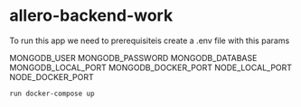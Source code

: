 # allero-backend-work

To run this app we need to prerequisiteis
create a .env file with this params

  MONGODB_USER
  MONGODB_PASSWORD
  MONGODB_DATABASE
  MONGODB_LOCAL_PORT
  MONGODB_DOCKER_PORT
  NODE_LOCAL_PORT
  NODE_DOCKER_PORT
  
`run docker-compose up`
  
